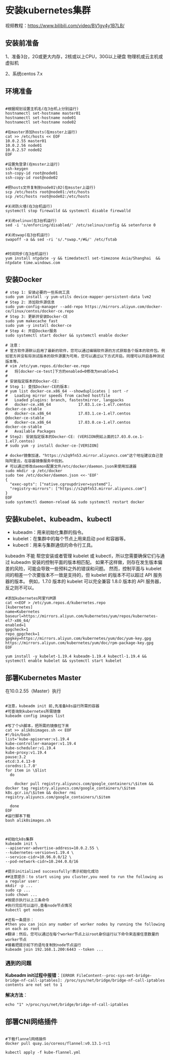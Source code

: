 # 安装kubernetes集群

视频教程：https://www.bilibili.com/video/BV1gy4y1B7LB/

## 安装前准备

1、准备3台，2G或更大内存，2核或以上CPU，30G以上硬盘 物理机或云主机或虚拟机

2、系统centos 7.x

## 环境准备

```shell

#根据规划设置主机名(在3台机上分别运行)
hostnamectl set-hostname master01
hostnamectl set-hostname node01
hostnamectl set-hostname node02

#在master添加hosts(在msster上运行)
cat >> /etc/hosts << EOF
10.0.2.55 master01
10.0.2.56 node01
10.0.2.57 node02
EOF

#设置免登录(在msster上运行)
ssh-keygen
ssh-copy-id root@node01
ssh-copy-id root@node02

#把hosts文件复制到node01\02(在msster上运行)
scp /etc/hosts root@node01:/etc/hosts
scp /etc/hosts root@node02:/etc/hosts

#关闭防火墙(在3台机运行)
systemctl stop firewalld && systemctl disable firewalld

#关闭selinux(在3台机运行)
sed -i 's/enforcing/disabled/' /etc/selinux/config && setenforce 0

#关闭swap(在3台机运行)
swapoff -a && sed -ri 's/.*swap.*/#&/' /etc/fstab


#时间同步(在3台机运行)
yum install ntpdate -y && timedatectl set-timezone Asia/Shanghai  && ntpdate time.windows.com

```

## 安装Docker
```shell
# step 1: 安装必要的一些系统工具
sudo yum install -y yum-utils device-mapper-persistent-data lvm2
# Step 2: 添加软件源信息
sudo yum-config-manager --add-repo https://mirrors.aliyun.com/docker-ce/linux/centos/docker-ce.repo
# Step 3: 更新并安装Docker-CE
sudo yum makecache fast
sudo yum -y install docker-ce
# Step 4: 开启Docker服务
sudo systemctl start docker && systemctl enable docker

# 注意：
# 官方软件源默认启用了最新的软件，您可以通过编辑软件源的方式获取各个版本的软件包。例如官方并没有将测试版本的软件源置为可用，您可以通过以下方式开启。同理可以开启各种测试版本等。
# vim /etc/yum.repos.d/docker-ee.repo
#   将[docker-ce-test]下方的enabled=0修改为enabled=1
#
# 安装指定版本的Docker-CE:
# Step 1: 查找Docker-CE的版本:
# yum list docker-ce.x86_64 --showduplicates | sort -r
#   Loading mirror speeds from cached hostfile
#   Loaded plugins: branch, fastestmirror, langpacks
#   docker-ce.x86_64            17.03.1.ce-1.el7.centos            docker-ce-stable
#   docker-ce.x86_64            17.03.1.ce-1.el7.centos            @docker-ce-stable
#   docker-ce.x86_64            17.03.0.ce-1.el7.centos            docker-ce-stable
#   Available Packages
# Step2: 安装指定版本的Docker-CE: (VERSION例如上面的17.03.0.ce.1-1.el7.centos)
# sudo yum -y install docker-ce-[VERSION]

# docker镜像加速，"https://s2q9fn53.mirror.aliyuncs.com"这个地址建议自己登陆阿里云，在容器镜像服务中找到。
# 可以通过修改daemon配置文件/etc/docker/daemon.json来使用加速器
sudo mkdir -p /etc/docker
sudo tee /etc/docker/daemon.json <<-'EOF'
{
  "exec-opts": ["native.cgroupdriver=systemd"],
  "registry-mirrors": ["https://s2q9fn53.mirror.aliyuncs.com"]
}
EOF
sudo systemctl daemon-reload && sudo systemctl restart docker
```

## 安装kubelet、kubeadm、kubectl

- kubeadm：用来初始化集群的指令。
- kubelet：在集群中的每个节点上用来启动 pod 和容器等。
- kubectl：用来与集群通信的命令行工具。

kubeadm 不能 帮您安装或者管理 kubelet 或 kubectl，所以您需要确保它们与通过 kubeadm 安装的控制平面的版本相匹配。 如果不这样做，则存在发生版本偏差的风险，可能会导致一些预料之外的错误和问题。 然而，控制平面与 kubelet 间的相差一个次要版本不一致是支持的，但 kubelet 的版本不可以超过 API 服务器的版本。 例如，1.7.0 版本的 kubelet 可以完全兼容 1.8.0 版本的 API 服务器，反之则不可以。

```shell
#添加kubernetes阿里YUM源
cat <<EOF > /etc/yum.repos.d/kubernetes.repo
[kubernetes]
name=Kubernetes
baseurl=https://mirrors.aliyun.com/kubernetes/yum/repos/kubernetes-el7-x86_64/
enabled=1
gpgcheck=1
repo_gpgcheck=1
gpgkey=https://mirrors.aliyun.com/kubernetes/yum/doc/yum-key.gpg https://mirrors.aliyun.com/kubernetes/yum/doc/rpm-package-key.gpg
EOF

yum install -y kubelet-1.19.4 kubeadm-1.19.4 kubectl-1.19.4 && systemctl enable kubelet && systemctl start kubelet

```

## 部署Kubernetes Master
在10.0.2.55（Master）执行
```shell

#注意，kubeadm init 前,先准备k8s运行所需的容器
#可查询到kubernetes所需镜像
kubeadm config images list

#写了个sh脚本，把所需的镜像拉下来
cat >> alik8simages.sh << EOF
#!/bin/bash
list='kube-apiserver:v1.19.4
kube-controller-manager:v1.19.4
kube-scheduler:v1.19.4
kube-proxy:v1.19.4
pause:3.2
etcd:3.4.13-0
coredns:1.7.0'
for item in \$list
  do

    docker pull registry.aliyuncs.com/google_containers/\$item && docker tag registry.aliyuncs.com/google_containers/\$item k8s.gcr.io/\$item && docker rmi registry.aliyuncs.com/google_containers/\$item

  done
EOF
#运行脚本下载
bash alik8simages.sh



#初始化k8s集群
kubeadm init \
--apiserver-advertise-address=10.0.2.55 \
--kubernetes-version=v1.19.4 \
--service-cidr=10.96.0.0/12 \
--pod-network-cidr=10.244.0.0/16

#提示initialized successfully!表示初始化成功
##注意提示：to start using you cluster,you need to run the following as a regular user:
mkdir -p ...
sudo cp ...
sudo chown ...
#按提示执行以上三条命令
#执行完后可以运行,查看node节点情况
kubectl get nodes

#还有一条提示：
#then you can join any number of worker nodes by running the following on each as root
#翻译：然后，您可以通过在每个worker节点上以root身份运行以下命令来连接任意数量的worker节点
#接着把提示如下的语句复制到node节点运行
kubeadm join 192.168.1.200:6443 --token ...
```

### 遇到的问题

**Kubeadm init过程中报错**：`[ERROR FileContent--proc-sys-net-bridge-bridge-nf-call-iptables]: /proc/sys/net/bridge/bridge-nf-call-iptables contents are not set to 1`

**解决方法**：

```shell
echo "1" >/proc/sys/net/bridge/bridge-nf-call-iptables
```

## 部署CNI网络插件

```shell

#下载flannel网络插件
docker pull quay.io/coreos/flannel:v0.13.1-rc1

kubectl apply -f kube-flannel.yml
```

